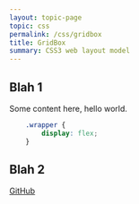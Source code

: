 ```yaml
---
layout: topic-page
topic: css
permalink: /css/gridbox
title: GridBox
summary: CSS3 web layout model
---
```



## Blah 1

Some content here, hello world.

```css
    .wrapper {
        display: flex;
    }
```

## Blah 2

[GitHub](http://github.com)